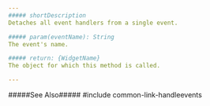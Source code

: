 ```yaml
---
##### shortDescription
Detaches all event handlers from a single event.

##### param(eventName): String
The event's name.

##### return: {WidgetName}
The object for which this method is called.

---
```

#####See Also#####
#include common-link-handleevents